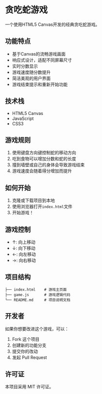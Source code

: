# 贪吃蛇游戏

一个使用HTML5 Canvas开发的经典贪吃蛇游戏。

## 功能特点

- 基于Canvas的流畅游戏画面
- 响应式设计，适配不同屏幕尺寸
- 实时分数显示
- 游戏速度随分数提升
- 简洁美观的用户界面
- 游戏结束提示和重新开始功能

## 技术栈

- HTML5 Canvas
- JavaScript
- CSS3

## 游戏规则

1. 使用键盘方向键控制蛇的移动方向
2. 吃到食物可以增加分数和蛇的长度
3. 撞到墙壁或自己的身体会导致游戏结束
4. 游戏速度会随着得分增加而提升

## 如何开始

1. 克隆或下载项目到本地
2. 使用浏览器打开`index.html`文件
3. 开始游戏！

## 游戏控制

- ↑: 向上移动
- ↓: 向下移动
- ←: 向左移动
- →: 向右移动

## 项目结构

```
├── index.html    # 游戏主页面
├── game.js       # 游戏逻辑代码
└── README.md     # 项目说明文档
```

## 开发者

如果你想要改进这个游戏，可以：

1. Fork 这个项目
2. 创建新的功能分支
3. 提交你的改动
4. 发起 Pull Request

## 许可证

本项目采用 MIT 许可证。